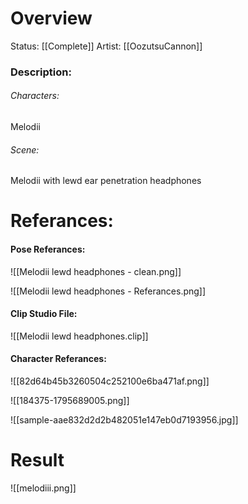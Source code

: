 # Overview
Status: [[Complete]]
Artist: [[OozutsuCannon]]
### Description:
###### Characters:
Melodii
###### Scene:
Melodii with lewd ear penetration headphones
# Referances:

#### Pose Referances:
![[Melodii lewd headphones - clean.png]]

![[Melodii lewd headphones - Referances.png]]
#### Clip Studio File:
![[Melodii lewd headphones.clip]]
#### Character Referances:
![[82d64b45b3260504c252100e6ba471af.png]]

![[184375-1795689005.png]]

![[sample-aae832d2d2b482051e147eb0d7193956.jpg]]


# Result
![[melodiii.png]]
